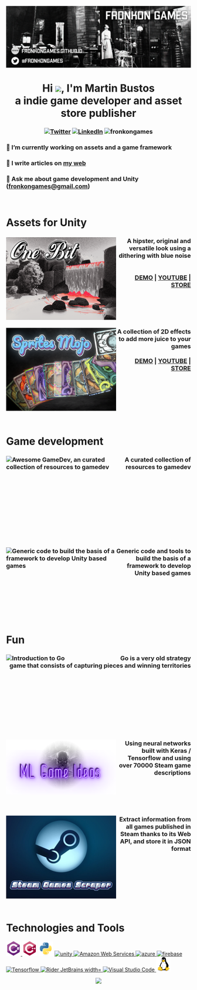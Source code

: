 <img align="center" src="images/github-banner.png">
<h1 align="center">Hi <img src="https://media.giphy.com/media/hvRJCLFzcasrR4ia7z/giphy.gif" width="25px">, I'm Martin Bustos<br>
a indie game developer and asset store publisher
</h1>
<h3 align="center">
  <a href="https://twitter.com/fronkongames" target="_blank"><img alt="Twitter" src="https://img.shields.io/badge/twitter-%231DA1F2.svg?&style=for-the-badge&logo=twitter&logoColor=white" /></a>
   <a href="https://www.linkedin.com/in/martinbr" target="_blank"><img alt="LinkedIn" src="https://img.shields.io/badge/linkedin-%230077B5.svg?&style=for-the-badge&logo=linkedin&logoColor=white" /></a>
  <img src="https://komarev.com/ghpvc/?username=fronkongames&label=Profile%20views&color=0e75b6&style=for-the-badge" alt="fronkongames" />
</h3>

### 🔭 I’m currently working on **assets** and a **game framework**

### 📝 I write articles on [my web](https://fronkongames.github.io/)

### 💬 Ask me about **game development** and **Unity** (**fronkongames@gmail.com**)

<br>

# Assets for Unity

<div>
<a href="https://fronkongames.github.io/store/one-bit.html"><img src="images/one-bit.png" alt="One Bit" width="300" align="left"/></a>
<h3 align="right">
A hipster, original and versatile look using a dithering with blue noise
<br><br><br>
<a href="https://fronkongames.github.io/store/demos/one-bit/">DEMO</a> | <a href="https://www.youtube.com/watch?v=WY10wS39GDw">YOUTUBE</a> | <a href="https://assetstore.unity.com/packages/vfx/shaders/fullscreen-camera-effects/onebit-216000">STORE</a>
</h3>
</div>
  
<br><br><br><br>

<h3>
<a href="https://fronkongames.github.io/store/sprites-mojo.html"><img src="images/sprites-mojo.png" alt="Sprites Mojo" width="300" align="left"/></a>
<p align="right">
A collection of 2D effects to add more juice to your games
<br><br>
<a href="https://fronkongames.github.io/store/demos/sprites-mojo/">DEMO</a> | <a href="https://www.youtube.com/watch?v=4eyGdIvJxko">YOUTUBE</a> | <a href="https://assetstore.unity.com/packages/vfx/shaders/sprites-mojo-214468">STORE</a>
</p>
</h3>

<br><br><br><br>

<br><br>

# Game development


<h3>
<a href="https://fronkongames.github.io/gamedev/awesome-game-development.html"><img src="https://fronkongames.github.io/gamedev/awesome-game-development/banner.jpg" alt="Awesome GameDev, an curated collection of resources to gamedev" width="300" align="left"/></a>
<p align="right">
A curated collection of resources to gamedev
</p>
</h3>

<br><br><br><br><br><br><br><br><br><br>

<h3>
<a href="https://github.com/FronkonGames/GameWork-Foundation"><img src="https://github.com/FronkonGames/GameWork-Foundation/blob/main/Documentation/banner.png" alt="Generic code to build the basis of a framework to develop Unity based games" width="300" align="left"/></a>
<p align="right">
Generic code and tools to build the basis of a framework to develop Unity based games
</p>
</h3>

<br><br><br>

<br><br>

# Fun

<h3>
<a href="https://fronkongames.github.io/blog/go-weiqi-igo-baduk.html"><img src="https://fronkongames.github.io/blog/go-weiqi-igo-baduk/banner.jpg" alt="Introduction to Go" width="300" align="left"/></a>
<p align="right">
Go is a very old strategy game that consists of capturing pieces and winning territories
</p>
</h3>

<br><br><br><br><br><br><br><br><br>

<h3>
<a href="https://github.com/FronkonGames/Machine-Learning-Game-Ideas"><img src="https://github.com/FronkonGames/Machine-Learning-Game-Ideas/raw/main/images/banner.png" alt="Game ideas generation using neural networks" width="300" align="left"/></a>
<p align="right">
Using neural networks built with Keras / Tensorflow and using over 70000 Steam game descriptions
</p>
</h3>

<br><br><br><br>

<h3>
<a href="https://github.com/FronkonGames/Steam-Games-Scraper"><img src="images/steam-games-scraper.png" alt="Steam Games Scraper" width="300" align="left"/></a>
<p align="right">
Extract information from all games published in Steam thanks to its Web API, and store it in JSON format
</p>
</h3>

<br><br><br><br><br>

<br><br>

# Technologies and Tools

<p align="left">
  <a href="https://www.w3schools.com/cs/" target="_blank" rel="noreferrer"> <img src="https://raw.githubusercontent.com/devicons/devicon/master/icons/csharp/csharp-original.svg" alt="csharp" width="40" height="40"/> </a>
  <a href="https://www.w3schools.com/cpp/" target="_blank" rel="noreferrer"> <img src="https://raw.githubusercontent.com/devicons/devicon/master/icons/cplusplus/cplusplus-original.svg" alt="cplusplus" width="40" height="40"/></a>
  <a href="https://www.w3schools.com/python/" target="_blank" rel="noreferrer"> <img src="https://raw.githubusercontent.com/devicons/devicon/master/icons/python/python-original.svg" alt="Python" width="40" height="40"/></a>
  <a href="https://unity.com/" target="_blank" rel="noreferrer"> <img src="https://www.vectorlogo.zone/logos/unity3d/unity3d-icon.svg" alt="unity" width="40" height="40"/>
  <a href="https://aws.amazon.com/" target="_blank" rel="noreferrer"> <img src="https://www.vectorlogo.zone/logos/amazon_aws/amazon_aws-icon.svg" alt="Amazon Web Services" width="40" height="40"/> </a>
  <a href="https://azure.microsoft.com/" target="_blank" rel="noreferrer"> <img src="https://www.vectorlogo.zone/logos/microsoft_azure/microsoft_azure-icon.svg" alt="azure" width="40" height="40"/> </a>
  <a href="https://firebase.google.com/" target="_blank" rel="noreferrer"> <img src="https://www.vectorlogo.zone/logos/firebase/firebase-icon.svg" alt="firebase" width="40" height="40"/> </a>
  <a href="https://www.tensorflow.org/" target="_blank" rel="noreferrer"> <img src="https://www.vectorlogo.zone/logos/tensorflow/tensorflow-icon.svg" alt="Tensorflow" width="40" height="40"/> </a>
  <a href="https://www.jetbrains.com/rider/" target="_blank" rel="noreferrer"> <img src="https://www.vectorlogo.zone/logos/jetbrains/jetbrains-icon.svg" alt="Rider JetBrains width="40" height="40"/>
  <a href="https://code.visualstudio.com/" target="_blank" rel="noreferrer"> <img src="https://www.vectorlogo.zone/logos/visualstudio_code/visualstudio_code-icon.svg" alt="Visual Studio Code" width="40" height="40"/>
  <a href="https://www.linux.org/" target="_blank" rel="noreferrer"> <img src="https://raw.githubusercontent.com/devicons/devicon/master/icons/linux/linux-original.svg" alt="linux" width="40" height="40"/> </a>
</p>

<p align="center">
  <img src="https://raw.githubusercontent.com/bornmay/bornmay/Update/svg/Bottom.svg" />
</p>
